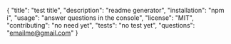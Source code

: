 {
	"title": "test title",
	"description": "readme generator",
	"installation": "npm i",
	"usage": "answer questions in the console",
	"license": "MIT",
	"contributing": "no need yet",
	"tests": "no test yet",
	"questions": "emailme@gmail.com"
}